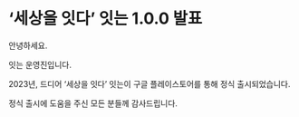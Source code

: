 # ‘세상을 잇다’ 잇는 1.0.0 발표
안녕하세요.  
  
잇는 운영진입니다.  
  
2023년, 드디어 ‘세상을 잇다’ 잇는이 구글 플레이스토어를 통해 정식 출시되었습니다.  

정식 출시에 도움을 주신 모든 분들께 감사드립니다.